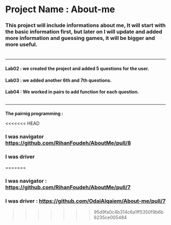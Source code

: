 # Project Name : About-me

 ### This project will include informations about me, It will start with the basic information first, but later on I will update and added more information and guessing games, it will be bigger and more useful. <br><br><hr>

####     **Lab02 :** we created the project and added 5 questions for the user. <br>
#### **Lab03 :** we added another 6th and 7th questions. <br>
#### **Lab04 :** We worked in pairs to add function for each question. <br><br><hr>

**The pairnig programming :** <br>



<<<<<<< HEAD
### I was navigator https://github.com/RihanFoudeh/AboutMe/pull/8
### I was driver   
=======
### I was navigator :  https://github.com/RihanFoudeh/AboutMe/pull/7


### I was driver : https://github.com/OdaiAlqaiem/About-me/pull/7
>>>>>>> 95d9fa0c4b314c6a1ff5350f9b6b6235ce005484
